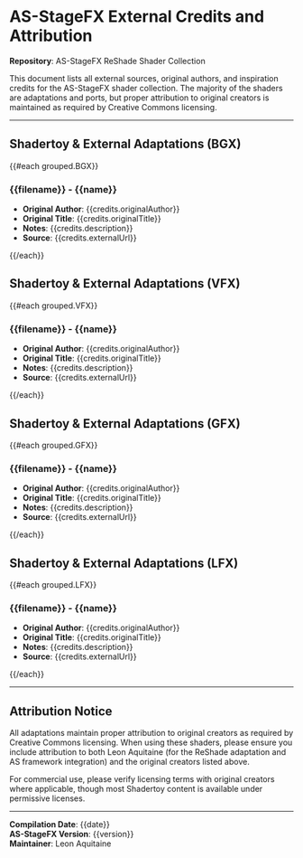 <!-- filepath: docs/template/AS_StageFX_Credits.md -->
# AS-StageFX External Credits and Attribution

**Repository**: AS-StageFX ReShade Shader Collection  

This document lists all external sources, original authors, and inspiration credits for the AS-StageFX shader collection. The majority of the shaders are adaptations and ports, but proper attribution to original creators is maintained as required by Creative Commons licensing.

---

## Shadertoy & External Adaptations (BGX)
{{#each grouped.BGX}}
### {{filename}} - {{name}}
- **Original Author**: {{credits.originalAuthor}}
- **Original Title**: {{credits.originalTitle}}
- **Notes**: {{credits.description}}
- **Source**: {{credits.externalUrl}}

{{/each}}

## Shadertoy & External Adaptations (VFX)
{{#each grouped.VFX}}
### {{filename}} - {{name}}
- **Original Author**: {{credits.originalAuthor}}
- **Original Title**: {{credits.originalTitle}}
- **Notes**: {{credits.description}}
- **Source**: {{credits.externalUrl}}

{{/each}}

## Shadertoy & External Adaptations (GFX)
{{#each grouped.GFX}}
### {{filename}} - {{name}}
- **Original Author**: {{credits.originalAuthor}}
- **Original Title**: {{credits.originalTitle}}
- **Notes**: {{credits.description}}
- **Source**: {{credits.externalUrl}}

{{/each}}

## Shadertoy & External Adaptations (LFX)
{{#each grouped.LFX}}
### {{filename}} - {{name}}
- **Original Author**: {{credits.originalAuthor}}
- **Original Title**: {{credits.originalTitle}}
- **Notes**: {{credits.description}}
- **Source**: {{credits.externalUrl}}

{{/each}}

---

## Attribution Notice

All adaptations maintain proper attribution to original creators as required by Creative Commons licensing. When using these shaders, please ensure you include attribution to both Leon Aquitaine (for the ReShade adaptation and AS framework integration) and the original creators listed above.

For commercial use, please verify licensing terms with original creators where applicable, though most Shadertoy content is available under permissive licenses.

---

**Compilation Date**: {{date}}  
**AS-StageFX Version**: {{version}}  
**Maintainer**: Leon Aquitaine
